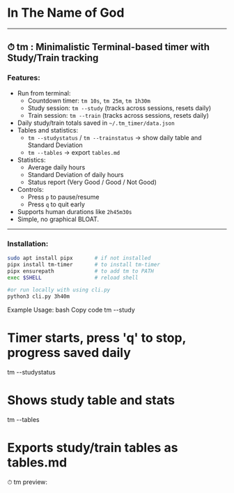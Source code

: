 # In The Name of God

---

## ⏱ tm : Minimalistic Terminal-based timer with Study/Train tracking

### Features:

- Run from terminal:  
  - Countdown timer: `tm 10s`, `tm 25m`, `tm 1h30m`  
  - Study session: `tm --study` (tracks across sessions, resets daily)  
  - Train session: `tm --train` (tracks across sessions, resets daily)
- Daily study/train totals saved in `~/.tm_timer/data.json`
- Tables and statistics:
  - `tm --studystatus` / `tm --trainstatus` → show daily table and Standard Deviation
  - `tm --tables` → export `tables.md`
- Statistics:
  - Average daily hours
  - Standard Deviation of daily hours
  - Status report (Very Good / Good / Not Good)
- Controls:
  - Press `p` to pause/resume
  - Press `q` to quit early
- Supports human durations like `2h45m30s`
- Simple, no graphical BLOAT.

---

### Installation:

```bash
sudo apt install pipx       # if not installed
pipx install tm-timer       # to install tm-timer
pipx ensurepath             # to add tm to PATH
exec $SHELL                 # reload shell

#or run locally with using cli.py
python3 cli.py 3h40m
```

Example Usage:
bash
Copy code
tm --study
# Timer starts, press 'q' to stop, progress saved daily

tm --studystatus
# Shows study table and stats

tm --tables
# Exports study/train tables as tables.md
⏱ tm preview:

